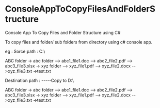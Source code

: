 # ConsoleAppToCopyFilesAndFolderStructure
Console App To Copy Files and Folder Structure using C#

To copy files and folder/ sub folders from directory using c# console app.

eg :
Sorce path :
C:\

ABC folder
-> abc folder
    --> abc1_file1.doc
    --> abc2_file2.pdf
    --> abc3_file3.xlsx
-> xyz folder
    --> xyz_file1.pdf
    --> xyz_file2.docx
    -->xyz_file3.txt
->test.txt

Destination path :
-----Copy to D:\

ABC folder
-> abc folder
    --> abc1_file1.doc
    --> abc2_file2.pdf
    --> abc3_file3.xlsx
-> xyz folder
    --> xyz_file1.pdf
    --> xyz_file2.docx
    -->xyz_file3.txt
->test.txt
